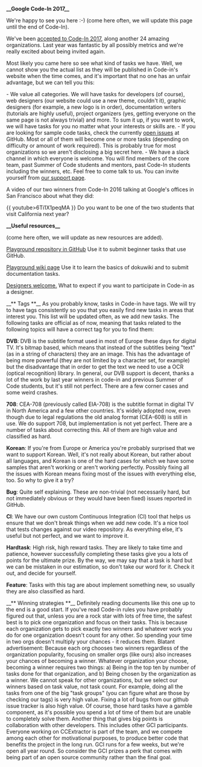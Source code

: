  **\_\_Google Code-In 2017\_\_**

We're happy to see you here :-) (come here often, we will update
this page until the end of Code-In).

We've been [accepted to Code-In
2017](https://opensource.googleblog.com/2017/10/welcoming-25-mentor-organizations-for.html),
along another 24 amazing organizations. Last year was fantastic by all
possibly metrics and we're really excited about being invited again.

Most likely you came here so see what kind of tasks we have. Well, we
cannot show you the actual list as they will be published in Code-in's
website when the time comes, and it's important that no one has an
unfair advantage, but we can tell you this:

\- We value all categories. We will have tasks for developers (of
course), web designers (our website could use a new theme, couldn't
it), graphic designers (for example, a new logo is in order),
documentation writers (tutorials are highly useful), project organizers
(yes, getting everyone on the same page is not always trivial) and more.
To sum it up, if you want to work, we will have tasks for you no matter
what your interests or skills are. - If you are looking for sample
code tasks, check the currently [open
issues](https://github.com/CCExtractor/ccextractor/issues) at
GitHub. Most or all of them will become one or more tasks (depending on
difficulty or amount of work required). This is probably true for most
organizations so we aren't disclosing a big secret here. - We have
a slack channel in which everyone is welcome. You will find members of
the core team, past Summer of Code students and mentors, past Code-In
students including the winners, etc. Feel free to come talk to us. You
can invite yourself from [our support
page](public/general/support).

A video of our two winners from Code-In 2016 talking at Google's
offices in San Francisco about what they did:

{{ youtube\>6Ti1X1peqMA }}  Do you want to be one of the two
students that visit California next year?

 **\_\_Useful resources\_\_**

(come here often, we will update as new resources are added).

[Playground repository in
GitHub](https://github.com/CCExtractor/ccextractor-codein-playground/)
Use it to submit beginner tasks that use GitHub.

[Playground wiki
page](https://playground.ccextractor.org/) Use it to
learn the basics of dokuwiki and to submit documentation tasks.

[Designers
welcome.](/public/codein/google_code-in_2017_code-in_for_designers)
What to expect if you want to participate in Code-in as a designer.

\_\_** Tags **\_\_ As you probably know, tasks in Code-in have
tags. We will try to have tags consistently so you that you easily find
new tasks in areas that interest you. This list will be updated often,
as we add new tasks. The following tasks are official as of now, meaning
that tasks related to the following topics will have a correct tag for
you to find them:

 **DVB**: DVB is the subtitle format used in most of Europe these
        days for digital TV. It's bitmap based, which means that
        instead of the subtitles being "text" (as in a string of
        characters) they are an image. This has the advantage of being
        more powerful (they are not limited by a character set, for
        example) but the disadvantage that in order to get the text we
        need to use a OCR (optical recognition) library. In general, our
        DVB support is decent, thanks a lot of the work by last year
        winners in code-in and previous Summer of Code students, but
        it's still not perfect. There are a few corner cases and some
        weird crashes.

<!-- -->

 **708**: CEA-708 (previously called EIA-708) is the subtitle
        format in digital TV in North America and a few other countries.
        It's widely adopted now, even though due to legal regulations
        the old analog format (CEA-608) is still in use. We do support
        708, but implementation is not yet perfect. There are a number
        of tasks about correcting this. All of them are high value and
        classified as hard.

<!-- -->

 **Korean**: If you're from Europe or America you're probably
        surprised that we want to support Korean. Well, it's not really
        about Korean, but rather about all languages, and Korean is one
        of the hard cases for which we have some samples that aren't
        working or aren't working perfectly. Possibly fixing all the
        issues with Korean means fixing most of the issues with
        everything else, too. So why to give it a try?

<!-- -->

 **Bug**: Quite self explaining. These are non-trivial (not
        necessarily hard, but not immediately obvious or they would have
        been fixed) issues reported in GitHub.

<!-- -->

 **CI**: We have our own custom Continuous Integration (CI) tool
        that helps us ensure that we don't break things when we add new
        code. It's a nice tool that tests changes against our video
        repository. As everything else, it's useful but not perfect,
        and we want to improve it.

<!-- -->

 **Hardtask**: High risk, high reward tasks. They are likely to
        take time and patience, however successfully completing these
        tasks give you a lots of points for the ultimate prize. By the
        way, we may say that a task is hard but we can be mistaken in
        our estimation, so don't take our word for it. Check it out,
        and decide for yourself.

<!-- -->

 **Feature**: Tasks with this tag are about implement something
        new, so usually they are also classified as hard.

\_\_** Winning strategies **\_\_ Definitely reading documents
like this one up to the end is a good start. If you've read Code-in
rules you have probably figured out that, unless you are a rock star
with lots of free time, the safest best is to pick one organization and
focus on their tasks. This is because each organization gets to pick
exactly two winners and whatever work you do for one organization
doesn't count for any other. So spending your time in two orgs doesn't
multiply your chances - it reduces them. Blatant advertisement:
Because each org chooses two winners regardless of the organization
popularity, focusing on smaller orgs (like ours) also increases your
chances of becoming a winner. Whatever organization your choose,
becoming a winner requires two things: a) Being in the top ten by number
of tasks done for that organization, and b) Being chosen by the
organization as a winner. We cannot speak for other organizations,
but we select our winners based on task value, not task count. For
example, doing all the tasks from one of the big "task groups" (you
can figure what are those by checking our tags) is very high value.
Fixing a lot of bugs from our github issue tracker is also high value.
Of course, those hard tasks have a gamble component, as it's possible
you spend a lot of time of them but are unable to completely solve
them. Another thing that gives big points is collaboration with
other developers. This includes other GCI participants. Everyone working
on CCExtractor is part of the team, and we compete among each other for
motivational purposes, to produce better code that benefits the project
in the long run. GCI runs for a few weeks, but we're open all year
round. So consider the GCI prizes a perk that comes with being part of
an open source community rather than the final goal.
